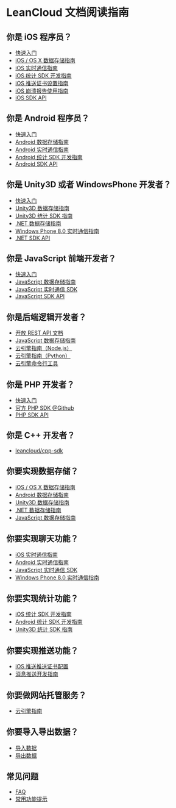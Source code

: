 # LeanCloud 文档阅读指南

## 你是 iOS 程序员？

* [快速入门](./start.html)
  <li><a href="leanstorage_guide-ios.html">iOS / OS X 数据存储指南</a></li>
  <li><a href="realtime_guide-ios.html">iOS 实时通信指南</a></li>
  <li><a href="ios_statistics.html">iOS 统计 SDK 开发指南</a></li>
  <li><a href="ios_push_cert.html">iOS 推送证书设置指南</a></li>
  <li><a href="ios_crashreporting_guide.html">iOS 崩溃报告使用指南</a></li>
  <li><a href="/api-docs/iOS/index.html" target="_blank">iOS SDK API</a></li>

## 你是 Android 程序员？

* [快速入门](./start.html)
  <li><a href="leanstorage_guide-android.html">Android 数据存储指南</a></li>
  <li><a href="realtime_guide-android.html">Android 实时通信指南</a></li>
  <li><a href="android_statistics.html">Android 统计 SDK 开发指南</a></li>
  <li><a href="/api-docs/android/index.html" target="_blank">Android SDK API</a></li>

## 你是 Unity3D 或者 WindowsPhone 开发者？

* [快速入门](./start.html)
  <li><a href="unity_guide.html">Unity3D 数据存储指南</a></li>
  <li><a href="unity_statistics.html">Unity3D 统计 SDK 指南</a></li>
  <li><a href="dotnet_guide.html">.NET 数据存储指南</a></li>
  <li><a href="realtime_guide-dotnet.html">Windows Phone 8.0 实时通信指南</a></li>
  <li><a href="/api-docs/wp/Help/index.html">.NET SDK API</a>

## 你是 JavaScript 前端开发者？

* [快速入门](./start.html)
  <li><a href="js_guide.html">JavaScript 数据存储指南</a></li>
  <li><a href="https://github.com/leancloud/realtime-messaging-jssdk">JavaScript 实时通信 SDK</a></li>
  <li><a href="/api-docs/javascript/index.html" target="_blank">JavaScript SDK API</a></li>

## 你是后端逻辑开发者？

* [开放 REST API 文档](./rest_api.html)
  <li><a href="js_guide.html">JavaScript 数据存储指南</a></li>
  <li><a href="leanengine_guide-node.html">云引擎指南（Node.js）</a></li>
  <li><a href="leanengine_guide-python.html">云引擎指南（Python）</a></li>
  <li><a href="leanengine_cli.html">云引擎命令行工具</a></li>

## 你是 PHP 开发者？

* [快速入门](./start.html)
* [官方 PHP SDK @Github](https://github.com/leancloud/php-sdk)
* [PHP SDK API](/api-docs/php/)

## 你是 C++ 开发者？

* [leancloud/cpp-sdk](https://github.com/leancloud/cpp-sdk)

## 你要实现数据存储？

<ul>
<li><a href="leanstorage_guide-ios.html">iOS / OS X 数据存储指南</a></li>
<li><a href="leanstorage_guide-android.html">Android 数据存储指南</a></li>
<li><a href="unity_guide.html">Unity3D 数据存储指南</a></li>
<li><a href="dotnet_guide.html">.NET 数据存储指南</a></li>
<li><a href="js_guide.html">JavaScript 数据存储指南</a></li>
</ul>

## 你要实现聊天功能？

<ul>
<li><a href="realtime_guide-ios.html">iOS 实时通信指南</a></li>
<li><a href="realtime_guide-android.html">Android 实时通信指南</a></li>
<li><a href="https://github.com/leancloud/realtime-messaging-jssdk">JavaScript 实时通信 SDK</a></li>
<li><a href="realtime_guide-dotnet.html">Windows Phone 8.0 实时通信指南</a></li>
</ul>

## 你要实现统计功能？

<ul>
<li><a href="ios_statistics.html">iOS 统计 SDK 开发指南</a></li>
<li><a href="android_statistics.html">Android 统计 SDK 开发指南</a></li>
<li><a href="unity_statistics.html">Unity3D 统计 SDK 指南</a></li>
</ul>

## 你要实现推送功能？

<ul>
<li><a href="ios_push_cert.html">iOS 推送推送证书配置</a></li>
 <li><a href="push_guide.html">消息推送开发指南</a></li>
 </ul>


## 你要做网站托管服务？

<ul>
<li><a href="leanengine_guide-cloudcode.html#网站托管">云引擎指南</a></li>
 </ul>

## 你要导入导出数据？

<ul>
<li><a href="./dashboard_guide.html#本地数据导入_LeanCloud">导入数据</a></li>
<li><a href="./dashboard_guide.html#云端数据导出到本地">导出数据</a></li>
 </ul>

## 常见问题

* [FAQ](./faq.html)
* [常用功能提示](./tool_tips.html)
